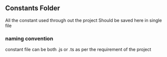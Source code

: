 ## Constants Folder

All the constant used through out the project Should be saved here in single file

### naming convention

constant file can be both .js or .ts as per the requirement of the project
